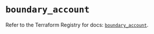 # `boundary_account`

Refer to the Terraform Registry for docs: [`boundary_account`](https://registry.terraform.io/providers/hashicorp/boundary/1.1.14/docs/resources/account).
